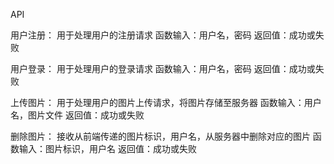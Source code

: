 
API 

用户注册：
用于处理用户的注册请求
函数输入：用户名，密码
返回值：成功或失败

用户登录：
用于处理用户的登录请求
函数输入：用户名，密码
返回值：成功或失败

上传图片：
用于处理用户的图片上传请求，将图片存储至服务器
函数输入：用户名，图片文件
返回值：成功或失败

删除图片：
接收从前端传递的图片标识，用户名，从服务器中删除对应的图片
函数输入：图片标识，用户名
返回值：成功或失败
